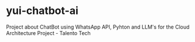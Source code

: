 # yui-chatbot-ai
Project about ChatBot using WhatsApp API, Pyhton and LLM's for the Cloud Architecture Project - Talento Tech
